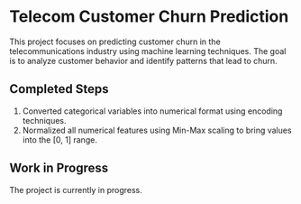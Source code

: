 # Telecom Customer Churn Prediction
This project focuses on predicting customer churn in the telecommunications industry using machine learning techniques. The goal is to analyze customer behavior and identify patterns that lead to churn.

## Completed Steps
1. Converted categorical variables into numerical format using encoding techniques.
2. Normalized all numerical features using Min-Max scaling to bring values into the [0, 1] range.

## Work in Progress
The project is currently in progress.